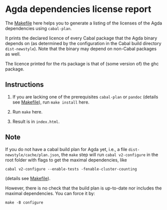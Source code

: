Agda dependencies license report
================================

The [Makefile](Makefile) here helps you to generate a listing of the
licenses of the Agda dependencies using `cabal-plan`.

It prints the declared licence of every Cabal package that the Agda
binary depends on (as determined by the configuration in the Cabal
build directory `dist-newstyle`).
Note that the binary may depend on non-Cabal packages as well.

The licence printed for the rts package is that of (some version of)
the ghc package.

Instructions
------------

1. If you are lacking one of the prerequisites `cabal-plan` or `pandoc`
   (details see [Makefile](Makefile)),
   run `make install` here.

2. Run `make` here.

3. Result is in `index.html`.

Note
----

If you do not have a cabal build plan for Agda yet, i.e., a file
`dist-newstyle/cache/plan.json`, the `make` step will run `cabal v2-configure`
in the root folder with flags to get the maximal dependencies, like
```
cabal v2-configure --enable-tests -fenable-cluster-counting
```
(details see [Makefile](Makefile)).

However, there is no check that the build plan is up-to-date nor includes the maximal dependencies.
You can force it by:
```
make -B configure
```
